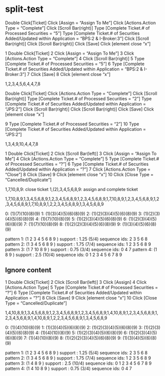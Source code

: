 # split-test

Double Click[Ticket]
Click [Assign = “Assign To Me”]
Click [Actions.Action Type = “Complete”]
Click [Scroll Bar(right)]
Type [Complete Ticket.# of Processed Securities = “5”]
Type [Complete Ticket.# of Securities Added/Updated within Application = “BPS:2 & I-Broker:3”]
Click [Scroll Bar(right)]
Click [Scroll Bar(right)]
Click [Save]
Click [element close “x”]

1 Double Click[Ticket]
2 Click [Assign = “Assign To Me”]
3 Click [Actions.Action Type = “Complete”]
4 Click [Scroll Bar(right)]
5 Type [Complete Ticket.# of Processed Securities = “5”]
6 Type [Complete Ticket.# of Securities Added/Updated within Application = “BPS:2 & I-Broker:3”]
7 Click [Save]
8 Click [element close “x”]

1,2,3,4,5,6,4,4,7,8


Double Click[Ticket]
Click [Actions.Action Type = “Complete”]
Click [Scroll Bar(right)]
Type [Complete Ticket.# of Processed Securities = “2”]
Type [Complete Ticket.# of Securities Added/Updated within Application = “JPS:2”]
Click [Scroll Bar(right)]
Click [Scroll Bar(right)]
Click [Save]
Click [element close “x”]

9 Type [Complete Ticket.# of Processed Securities = “2”]
10 Type [Complete Ticket.# of Securities Added/Updated within Application = “JPS:2”]

1,3,4,9,10,4,4,7,8



1 Double Click[Ticket]
2 Click [Scroll Bar(left)]
3 Click [Assign = “Assign To Me”]
4 Click [Actions.Action Type = “Complete”]
5 Type [Complete Ticket.# of Processed Securities = “?”]
6 Type [Complete Ticket.# of Securities Added/Updated within Application = “?”]
7 Click [Actions.Action Type = “Close”]
8 Click [Save]
9 Click [element close “x”]
10 Click [Close Type = “Cancelled/Duplicate”]

1,7,10,8,9: close ticket
1,(2),3,4,5,6,8,9: assign and complete ticket

1,7,10,8,9,1,3,4,5,6,8,9,1,2,3,4,5,6,8,9,1,2,3,4,5,6,8,9,1,7,10,8,9,1,2,3,4,5,6,8,9,1,2,3,4,5,6,8,9,1,7,10,8,9,1,2,2,3,4,5,6,8,9,1,3,4,5,6,8,9


0:  (1)(7)(10)(8)(9)
1:  (1)(3)(4)(5)(6)(8)(9)
2:  (1)(2)(3)(4)(5)(6)(8)(9)
3:  (1)(2)(3)(4)(5)(6)(8)(9)
4:  (1)(7)(10)(8)(9)
5:  (1)(2)(3)(4)(5)(6)(8)(9)
6:  (1)(2)(3)(4)(5)(6)(8)(9)
7:  (1)(7)(10)(8)(9)
8:  (1)(2)(2)(3)(4)(5)(6)(8)(9)
9:  (1)(3)(4)(5)(6)(8)(9)

  pattern 1:  (1 2 3 4 5 6 8 9 )    support :  1.25 (5/4) sequence ids: 2 3 5 6 8 
  pattern 2:  (1 3 4 5 6 8 9 )    support :  1.75 (7/4) sequence ids: 1 2 3 5 6 8 9 
  pattern 3:  (1 7 10 8 9 )    support :  0.75 (3/4) sequence ids: 0 4 7 
  pattern 4:  (1 8 9 )    support :  2.5 (10/4) sequence ids: 0 1 2 3 4 5 6 7 8 9 



## Ignore content

1 Double Click[Ticket]
2 Click [Scroll Bar(left)]
3 Click [Assign]
4 Click [Actions.Action Type]
5 Type [Complete Ticket.# of Processed Securities = “?”]
6 Type [Complete Ticket.# of Securities Added/Updated within Application = “?”]
8 Click [Save]
9 Click [element close “x”]
10 Click [Close Type = “Cancelled/Duplicate”]

1,4,10,8,9,1,3,4,5,6,8,9,1,2,3,4,5,6,8,9,1,2,3,4,5,6,8,9,1,4,10,8,9,1,2,3,4,5,6,8,9,1,2,3,4,5,6,8,9,1,4,10,8,9,1,2,2,3,4,5,6,8,9,1,3,4,5,6,8,9

0:  (1)(4)(10)(8)(9)
1:  (1)(3)(4)(5)(6)(8)(9)
2:  (1)(2)(3)(4)(5)(6)(8)(9)
3:  (1)(2)(3)(4)(5)(6)(8)(9)
4:  (1)(4)(10)(8)(9)
5:  (1)(2)(3)(4)(5)(6)(8)(9)
6:  (1)(2)(3)(4)(5)(6)(8)(9)
7:  (1)(4)(10)(8)(9)
8:  (1)(2)(2)(3)(4)(5)(6)(8)(9)
9:  (1)(3)(4)(5)(6)(8)(9)

  pattern 1:  (1 2 3 4 5 6 8 9 )    support :  1.25 (5/4) sequence ids: 2 3 5 6 8 
  pattern 2:  (1 3 4 5 6 8 9 )    support :  1.75 (7/4) sequence ids: 1 2 3 5 6 8 9 
  pattern 3:  (1 4 8 9 )    support :  2.5 (10/4) sequence ids: 0 1 2 3 4 5 6 7 8 9 
  pattern 4:  (1 4 10 8 9 )    support :  0.75 (3/4) sequence ids: 0 4 7 
